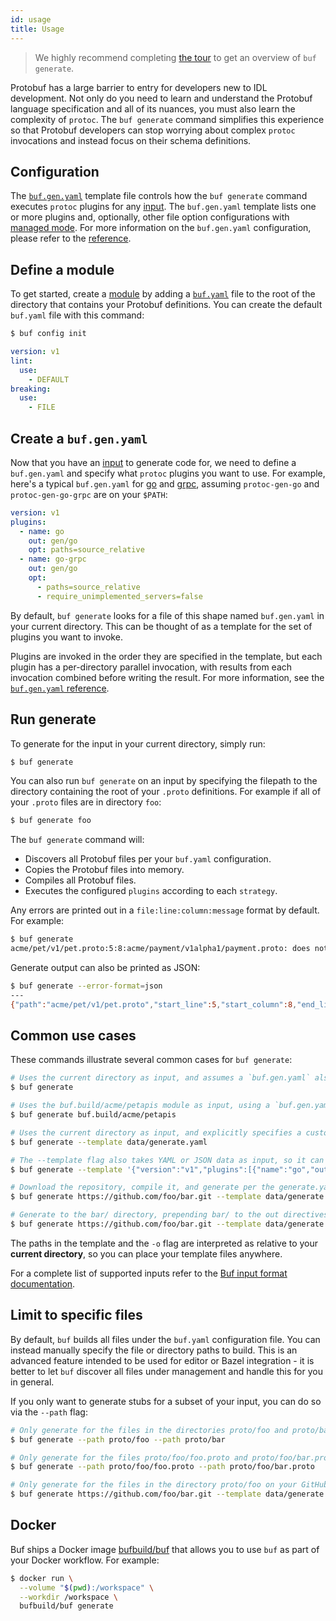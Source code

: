 ```yaml
---
id: usage
title: Usage
---
```


> We highly recommend completing [the tour](../tour/generate-code.md) to get an overview of `buf generate`.

Protobuf has a large barrier to entry for developers new to IDL development. Not only do you need to
learn and understand the Protobuf language specification and all of its nuances, you must also learn
the complexity of `protoc`. The `buf generate` command simplifies this experience so that Protobuf
developers can stop worrying about complex `protoc` invocations and instead focus on their schema
definitions.

## Configuration

The [`buf.gen.yaml`](../configuration/v1/buf-gen-yaml.md) template file controls how the `buf generate` command
executes `protoc` plugins for any [input](../reference/inputs.md). The `buf.gen.yaml` template lists one or more
plugins and, optionally, other file option configurations with [managed mode](managed-mode.md). For more information
on the `buf.gen.yaml` configuration, please refer to the [reference](../configuration/v1/buf-gen-yaml.md).

## Define a module

To get started, create a [module](../bsr/overview.md#modules) by adding a [`buf.yaml`](../configuration/v1/buf-yaml.md)
file to the root of the directory that contains your Protobuf definitions. You can create the default `buf.yaml`
file with this command:

```sh
$ buf config init
```

```yaml title="buf.yaml"
version: v1
lint:
  use:
    - DEFAULT
breaking:
  use:
    - FILE
```

## Create a `buf.gen.yaml`

Now that you have an [input](../reference/inputs.md) to generate code for, we need to define a
`buf.gen.yaml` and specify what `protoc` plugins you want to use. For example, here's a typical `buf.gen.yaml`
for [go](https://github.com/protocolbuffers/protobuf-go) and [grpc](https://github.com/grpc/grpc-go/), assuming
`protoc-gen-go` and `protoc-gen-go-grpc` are on your `$PATH`:

```yaml title="buf.gen.yaml"
version: v1
plugins:
  - name: go
    out: gen/go
    opt: paths=source_relative
  - name: go-grpc
    out: gen/go
    opt:
      - paths=source_relative
      - require_unimplemented_servers=false
```

By default, `buf generate` looks for a file of this shape named `buf.gen.yaml` in your current directory. This
can be thought of as a template for the set of plugins you want to invoke.

Plugins are invoked in the order they are specified in the template, but each plugin has a per-directory parallel
invocation, with results from each invocation combined before writing the result. For more information,
see the [`buf.gen.yaml` reference](../configuration/v1/buf-gen-yaml.md).

## Run generate

To generate for the input in your current directory, simply run:

```sh
$ buf generate
```

You can also run `buf generate` on an input by specifying the filepath to the
directory containing the root of your `.proto` definitions. For example if all of
your `.proto` files are in directory `foo`:

```sh
$ buf generate foo
```

The `buf generate` command will:

  - Discovers all Protobuf files per your `buf.yaml` configuration.
  - Copies the Protobuf files into memory.
  - Compiles all Protobuf files.
  - Executes the configured `plugins` according to each `strategy`.

Any errors are printed out in a `file:line:column:message` format by default.
For example:

```sh
$ buf generate
acme/pet/v1/pet.proto:5:8:acme/payment/v1alpha1/payment.proto: does not exist
```

Generate output can also be printed as JSON:

```sh
$ buf generate --error-format=json
---
{"path":"acme/pet/v1/pet.proto","start_line":5,"start_column":8,"end_line":5,"end_column":8,"type":"COMPILE","message":"acme/payment/v1alpha1/payment.proto: does not exist"}
```

## Common use cases

These commands illustrate several common cases for `buf generate`:

```sh
# Uses the current directory as input, and assumes a `buf.gen.yaml` also exists in the current directory.
$ buf generate

# Uses the buf.build/acme/petapis module as input, using a `buf.gen.yaml` in the current directory.
$ buf generate buf.build/acme/petapis

# Uses the current directory as input, and explicitly specifies a custom template in another directory.
$ buf generate --template data/generate.yaml

# The --template flag also takes YAML or JSON data as input, so it can be used without a file.
$ buf generate --template '{"version":"v1","plugins":[{"name":"go","out":"gen/go"}]}'

# Download the repository, compile it, and generate per the generate.yaml template.
$ buf generate https://github.com/foo/bar.git --template data/generate.yaml

# Generate to the bar/ directory, prepending bar/ to the out directives in the template.
$ buf generate https://github.com/foo/bar.git --template data/generate.yaml -o bar
```

The paths in the template and the `-o` flag are interpreted as relative to your
**current directory**, so you can place your template files anywhere.

For a complete list of supported inputs refer to the [Buf input format documentation](../reference/inputs.md#source-formats).


## Limit to specific files

By default, `buf` builds all files under the `buf.yaml` configuration file. You can instead manually specify
the file or directory paths to build. This is an advanced feature intended to be used for editor or Bazel
integration - it is better to let `buf` discover all files under management and handle this for you in general.

If you only want to generate stubs for a subset of your input, you can do so via the `--path` flag:

```sh
# Only generate for the files in the directories proto/foo and proto/bar
$ buf generate --path proto/foo --path proto/bar

# Only generate for the files proto/foo/foo.proto and proto/foo/bar.proto
$ buf generate --path proto/foo/foo.proto --path proto/foo/bar.proto

# Only generate for the files in the directory proto/foo on your GitHub repository
$ buf generate https://github.com/foo/bar.git --template data/generate.yaml --path proto/foo
```

## Docker

Buf ships a Docker image [bufbuild/buf](https://hub.docker.com/r/bufbuild/buf) that allows
you to use `buf` as part of your Docker workflow. For example:

```sh
$ docker run \
  --volume "$(pwd):/workspace" \
  --workdir /workspace \
  bufbuild/buf generate
```
